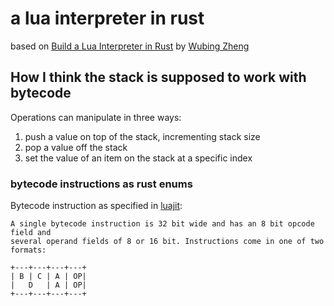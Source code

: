 # a lua interpreter in rust

based on [Build a Lua Interpreter in Rust](https://wubingzheng.github.io/build-lua-in-rust/en)
by [Wubing Zheng](https://github.com/WuBingzheng)


## How I think the stack is supposed to work with bytecode

Operations can manipulate in three ways:

1. push a value on top of the stack, incrementing stack size
2. pop a value off the stack
3. set the value of an item on the stack at a specific index


### bytecode instructions as rust enums

Bytecode instruction as specified in [luajit](https://luajit.org/):

```
A single bytecode instruction is 32 bit wide and has an 8 bit opcode field and
several operand fields of 8 or 16 bit. Instructions come in one of two formats:

+---+---+---+---+
| B | C | A | OP|
|   D   | A | OP|
+---+---+---+---+
```
